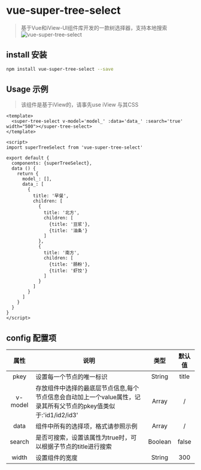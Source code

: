 # vue-super-tree-select

> 基于Vue和iView-UI组件库开发的一款树选择器，支持本地搜索
![vue-super-tree-select](https://github.com/FFFFF1/vue-super-tree-select/blob/master/demo.jpg)
## install 安装
``` bash
npm install vue-super-tree-select --save
```
## Usage 示例
> 该组件是基于iView的，请事先use iView 与其CSS
``` vue
<template>
  <super-tree-select v-model='model_' :data='data_' :search='true' width="500"></super-tree-select>
</template>

<script>
import superTreeSelect from 'vue-super-tree-select'

export default {
  components: {superTreeSelect},
  data () {
    return {
      model_: [],
      data_: [
        {
          title: '早餐',
          children: [
            {
              title: '北方',
              children: [
                {title: '豆浆'},
                {title: '油条'}
              ]
            },
            {
              title: '南方',
              children: [
                {title: '肠粉'},
                {title: '虾饺'}
              ]
            }
          ]
        }
      ]
    }
  }
}
</script>

```
## config 配置项
| 属性 | 说明 | 类型 | 默认值 |
:-------: | -------  |  :-------:  |  :-------:
| pkey | 设置每一个节点的唯一标识 | String | title
| v-model | 存放组件中选择的最底层节点信息,每个节点信息会自动加上一个value属性，记录其所有父节点的pkey值类似于:'id1/id2/id3' | Array | /|
| data | 组件中所有的选择项，格式请参照示例 | Array | /|
| search | 是否可搜索，设置该属性为true时，可以根据子节点的title进行搜索 | Boolean | false |
| width | 设置组件的宽度 | String | 300 |
